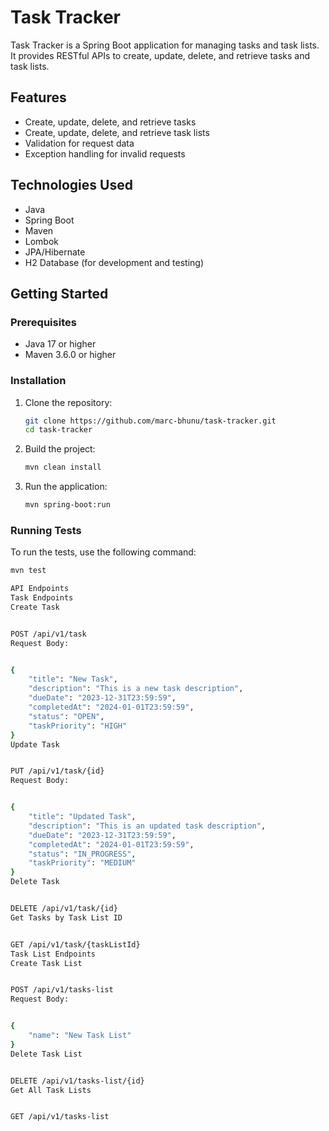 # Task Tracker

Task Tracker is a Spring Boot application for managing tasks and task lists. It provides RESTful APIs to create, update, delete, and retrieve tasks and task lists.

## Features

- Create, update, delete, and retrieve tasks
- Create, update, delete, and retrieve task lists
- Validation for request data
- Exception handling for invalid requests

## Technologies Used

- Java
- Spring Boot
- Maven
- Lombok
- JPA/Hibernate
- H2 Database (for development and testing)

## Getting Started

### Prerequisites

- Java 17 or higher
- Maven 3.6.0 or higher

### Installation

1. Clone the repository:
    ```sh
    git clone https://github.com/marc-bhunu/task-tracker.git
    cd task-tracker
    ```

2. Build the project:
    ```sh
    mvn clean install
    ```

3. Run the application:
    ```sh
    mvn spring-boot:run
    ```

### Running Tests

To run the tests, use the following command:
```sh
mvn test

API Endpoints
Task Endpoints
Create Task


POST /api/v1/task
Request Body:


{
    "title": "New Task",
    "description": "This is a new task description",
    "dueDate": "2023-12-31T23:59:59",
    "completedAt": "2024-01-01T23:59:59",
    "status": "OPEN",
    "taskPriority": "HIGH"
}
Update Task


PUT /api/v1/task/{id}
Request Body:


{
    "title": "Updated Task",
    "description": "This is an updated task description",
    "dueDate": "2023-12-31T23:59:59",
    "completedAt": "2024-01-01T23:59:59",
    "status": "IN_PROGRESS",
    "taskPriority": "MEDIUM"
}
Delete Task


DELETE /api/v1/task/{id}
Get Tasks by Task List ID


GET /api/v1/task/{taskListId}
Task List Endpoints
Create Task List


POST /api/v1/tasks-list
Request Body:


{
    "name": "New Task List"
}
Delete Task List


DELETE /api/v1/tasks-list/{id}
Get All Task Lists


GET /api/v1/tasks-list
